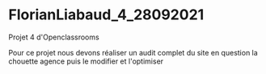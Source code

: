 # FlorianLiabaud_4_28092021
Projet 4 d'Openclassrooms

Pour ce projet nous devons réaliser un audit complet du site en question la chouette agence puis le modifier et l'optimiser
